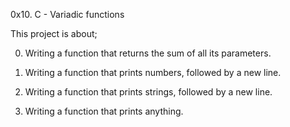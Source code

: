 0x10. C - Variadic functions

This project is about;

0. Writing a function that returns the sum of all its parameters.

1. Writing a function that prints numbers, followed by a new line.

2. Writing a function that prints strings, followed by a new line.

3. Writing a function that prints anything. 

